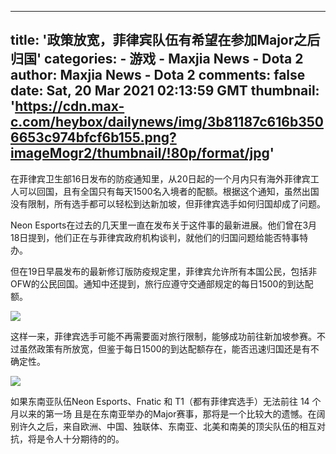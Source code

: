 
---
title: '政策放宽，菲律宾队伍有希望在参加Major之后归国'
categories: 
    - 游戏
    - Maxjia News - Dota 2
author: Maxjia News - Dota 2
comments: false
date: Sat, 20 Mar 2021 02:13:59 GMT
thumbnail: 'https://cdn.max-c.com/heybox/dailynews/img/3b81187c616b3506653c974bfcf6b155.png?imageMogr2/thumbnail/!80p/format/jpg'
---

<div>   
<p>在菲律宾卫生部16日发布的防疫通知里，从20日起的一个月内只有海外菲律宾工人可以回国，且有全国只有每天1500名入境者的配额。根据这个通知，虽然出国没有限制，所有选手都可以轻松到达新加坡，但菲律宾选手如何归国却成了问题。</p><p>Neon Esports在过去的几天里一直在发布关于这件事的最新进展。他们曾在3月18日提到，他们正在与菲律宾政府机构谈判，就他们的归国问题给能否特事特办。</p><p>但在19日早晨发布的最新修订版防疫规定里，菲律宾允许所有本国公民，包括非OFW的公民回国。通知中还提到，旅行应遵守交通部规定的每日1500的到达配额。</p><p></p><div class="image-box"><img src="https://cdn.max-c.com/heybox/dailynews/img/3b81187c616b3506653c974bfcf6b155.png?imageMogr2/thumbnail/!80p/format/jpg" referrerpolicy="no-referrer"></div><p></p><p>这样一来，菲律宾选手可能不再需要面对旅行限制，能够成功前往新加坡参赛。不过虽然政策有所放宽，但鉴于每日1500的到达配额存在，能否迅速归国还是有不确定性。</p><p></p><div class="image-box"><img src="https://cdn.max-c.com/heybox/dailynews/img/1ce05ef837fddb8b1f4b867606757f23.png?imageMogr2/thumbnail/!80p/format/jpg" referrerpolicy="no-referrer"></div><p></p><p>如果东南亚队伍Neon Esports、Fnatic 和 T1（都有菲律宾选手）无法前往 14 个月以来的第一场 且是在东南亚举办的Major赛事，那将是一个比较大的遗憾。在阔别许久之后，来自欧洲、中国、独联体、东南亚、北美和南美的顶尖队伍的相互对抗，将是令人十分期待的的。</p>
  
</div>
            